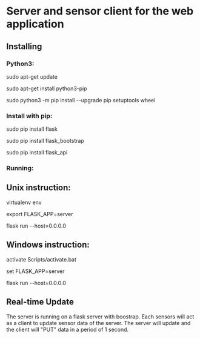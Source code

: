 Server and sensor client for the web application
================================================

Installing
----------

### Python3:

sudo apt-get update

sudo apt-get install python3-pip

sudo python3 -m pip install --upgrade pip setuptools wheel

### Install with pip:

sudo pip install flask

sudo pip install flask_bootstrap

sudo pip install flask_api

### Running:

Unix instruction:
-----------------

virtualenv env

export FLASK_APP=server

flask run --host=0.0.0.0

Windows instruction:
--------------------

activate Scripts/activate.bat

set FLASK_APP=server

flask run --host=0.0.0.0

Real-time Update
----------------

The server is running on a flask server with boostrap. Each sensors will act as a client to update sensor data of the server. The server will update and the client will "PUT" data in a period of 1 second. 
